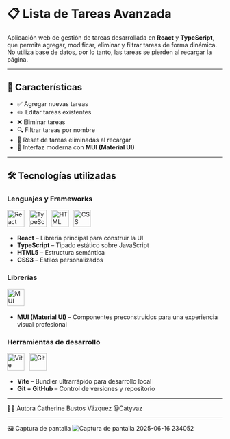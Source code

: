 # 📋 Lista de Tareas Avanzada

Aplicación web de gestión de tareas desarrollada en **React** y **TypeScript**, que permite agregar, modificar, eliminar y filtrar tareas de forma dinámica. No utiliza base de datos, por lo tanto, las tareas se pierden al recargar la página.

---

## 🚀 Características

- ✅ Agregar nuevas tareas
- ✏️ Editar tareas existentes
- ❌ Eliminar tareas
- 🔍 Filtrar tareas por nombre
- 🧹 Reset de tareas eliminadas al recargar
- 🎨 Interfaz moderna con **MUI (Material UI)**

---
## 🛠️ Tecnologías utilizadas

### Lenguajes y Frameworks

<p align="left">
  <img src="https://cdn.jsdelivr.net/gh/devicons/devicon/icons/react/react-original.svg" alt="React" width="40"/> &nbsp;
  <img src="https://cdn.jsdelivr.net/gh/devicons/devicon/icons/typescript/typescript-original.svg" alt="TypeScript" width="40"/> &nbsp;
  <img src="https://cdn.jsdelivr.net/gh/devicons/devicon/icons/html5/html5-original.svg" alt="HTML" width="40"/> &nbsp;
  <img src="https://cdn.jsdelivr.net/gh/devicons/devicon/icons/css3/css3-original.svg" alt="CSS" width="40"/> &nbsp;
</p>

- **React** – Librería principal para construir la UI
- **TypeScript** – Tipado estático sobre JavaScript
- **HTML5** – Estructura semántica
- **CSS3** – Estilos personalizados

### Librerías

<p align="left">
  <img src="https://mui.com/static/logo.png" alt="MUI" width="40"/> &nbsp;
</p>

- **MUI (Material UI)** – Componentes preconstruidos para una experiencia visual profesional

### Herramientas de desarrollo

<p align="left">
  <img src="https://vitejs.dev/logo.svg" alt="Vite" width="40"/> &nbsp;
  <img src="https://cdn.jsdelivr.net/gh/devicons/devicon/icons/git/git-original.svg" alt="Git" width="40"/> &nbsp;
</p>

- **Vite** – Bundler ultrarrápido para desarrollo local
- **Git + GitHub** – Control de versiones y repositorio

---

👩‍💻 Autora
Catherine Bustos Vázquez
@Catyvaz

---

🖼️ Captura de pantalla
![Captura de pantalla 2025-06-16 234052](https://github.com/user-attachments/assets/54a21043-e317-4152-9ca6-5324df468713)


